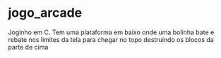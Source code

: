 # jogo_arcade
Joginho em C. Tem uma plataforma em baixo onde uma bolinha bate e rebate nos limites da tela para chegar no topo destruindo os blocos da parte de cima
